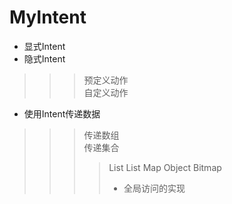 # MyIntent

* 显式Intent
* 隐式Intent
>>> 预定义动作<br>
>>> 自定义动作

* 使用Intent传递数据
>>> 传递数组<br>
>>> 传递集合
>>>> List<String>
>>>> List<Object>
>>>> Map
>>> Object
>>> Bitmap

* 全局访问的实现